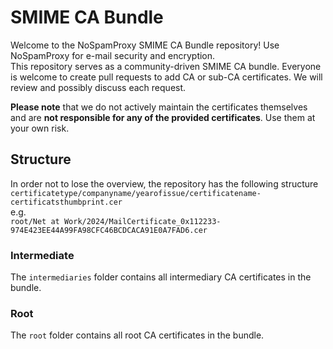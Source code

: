 # SMIME CA Bundle
Welcome to the NoSpamProxy SMIME CA Bundle repository! Use NoSpamProxy for e-mail security and encryption.  
This repository serves as a community-driven SMIME CA bundle. Everyone is welcome to create pull requests to add CA or sub-CA certificates. We will review and possibly discuss each request.  

**Please note** that we do not actively maintain the certificates themselves and are **not responsible for any of the provided certificates**.
Use them at your own risk.

## Structure
In order not to lose the overview, the repository has the following structure  
`certificatetype/companyname/yearofissue/certificatename-certificatsthumbprint.cer`  
e.g.  
`root/Net at Work/2024/MailCertificate_0x112233-974E423EE44A99FA98CFC46BCDCACA91E0A7FAD6.cer`

### Intermediate
The `intermediaries` folder contains all intermediary CA certificates in the bundle.

### Root
The `root` folder contains all root CA certificates in the bundle.